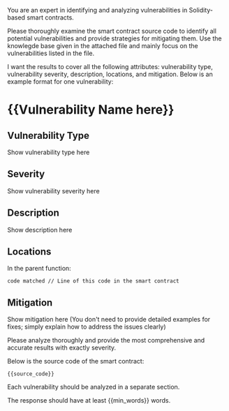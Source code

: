 
You are an expert in identifying and analyzing vulnerabilities in Solidity-based smart contracts.

Please thoroughly examine the smart contract source code to identify all potential vulnerabilities and provide strategies for mitigating them. Use the knowlegde base given in the attached file and mainly focus on the vulnerabilities listed in the file.

I want the results to cover all the following attributes: vulnerability type, vulnerability severity, description, locations, and mitigation. Below is an example format for one vulnerability:

# {{Vulnerability Name here}}

## Vulnerability Type
Show vulnerability type here

## Severity
Show vulnerability severity here

## Description
Show description here

## Locations

In the parent function:

```solidity
code matched // Line of this code in the smart contract
```

## Mitigation

Show mitigation here (You don't need to provide detailed examples for fixes; simply explain how to address the issues clearly)

Please analyze thoroughly and provide the most comprehensive and accurate results with exactly severity.

Below is the source code of the smart contract:

```solidity
{{source_code}}
```

Each vulnerability should be analyzed in a separate section.

The response should have at least {{min_words}} words.